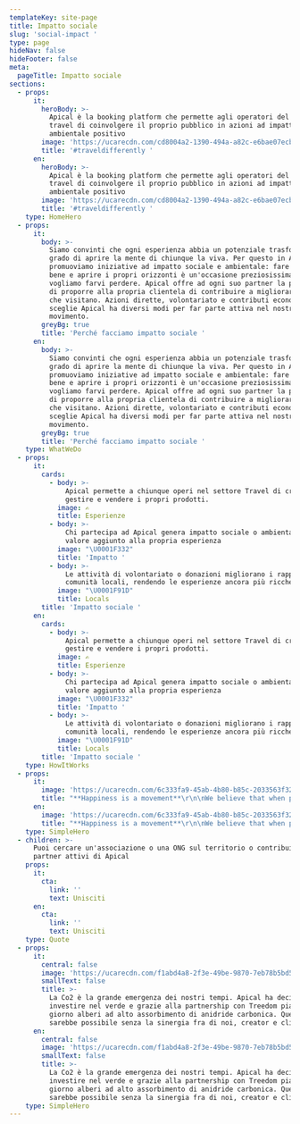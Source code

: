 ```yaml
---
templateKey: site-page
title: Impatto sociale
slug: 'social-impact '
type: page
hideNav: false
hideFooter: false
meta:
  pageTitle: Impatto sociale
sections:
  - props:
      it:
        heroBody: >-
          Apical è la booking platform che permette agli operatori del settore
          travel di coinvolgere il proprio pubblico in azioni ad impatto sociale e
          ambientale positivo
        image: 'https://ucarecdn.com/cd8004a2-1390-494a-a82c-e6bae07ecbab/'
        title: '#traveldifferently '
      en:
        heroBody: >-
          Apical è la booking platform che permette agli operatori del settore
          travel di coinvolgere il proprio pubblico in azioni ad impatto sociale e
          ambientale positivo
        image: 'https://ucarecdn.com/cd8004a2-1390-494a-a82c-e6bae07ecbab/'
        title: '#traveldifferently '
    type: HomeHero
  - props:
      it:
        body: >-
          Siamo convinti che ogni esperienza abbia un potenziale trasformativo in
          grado di aprire la mente di chiunque la viva. Per questo in Apical
          promuoviamo iniziative ad impatto sociale e ambientale: fare del bene fa
          bene e aprire i propri orizzonti è un'occasione preziosissima che non
          vogliamo farvi perdere. Apical offre ad ogni suo partner la possibilità
          di proporre alla propria clientela di contribuire a migliorare i luoghi
          che visitano. Azioni dirette, volontariato e contributi economici: chi
          sceglie Apical ha diversi modi per far parte attiva nel nostro
          movimento. 
        greyBg: true
        title: 'Perché facciamo impatto sociale '
      en:
        body: >-
          Siamo convinti che ogni esperienza abbia un potenziale trasformativo in
          grado di aprire la mente di chiunque la viva. Per questo in Apical
          promuoviamo iniziative ad impatto sociale e ambientale: fare del bene fa
          bene e aprire i propri orizzonti è un'occasione preziosissima che non
          vogliamo farvi perdere. Apical offre ad ogni suo partner la possibilità
          di proporre alla propria clientela di contribuire a migliorare i luoghi
          che visitano. Azioni dirette, volontariato e contributi economici: chi
          sceglie Apical ha diversi modi per far parte attiva nel nostro
          movimento. 
        greyBg: true
        title: 'Perché facciamo impatto sociale '
    type: WhatWeDo
  - props:
      it:
        cards:
          - body: >-
              Apical permette a chiunque operi nel settore Travel di creare,
              gestire e vendere i propri prodotti. 
            image: ✍️
            title: Esperienze
          - body: >-
              Chi partecipa ad Apical genera impatto sociale o ambientale. Un
              valore aggiunto alla propria esperienza
            image: "\U0001F332"
            title: 'Impatto '
          - body: >-
              Le attività di volontariato o donazioni migliorano i rapporti con le
              comunità locali, rendendo le esperienze ancora più ricche
            image: "\U0001F91D"
            title: Locals
        title: 'Impatto sociale '
      en:
        cards:
          - body: >-
              Apical permette a chiunque operi nel settore Travel di creare,
              gestire e vendere i propri prodotti. 
            image: ✍️
            title: Esperienze
          - body: >-
              Chi partecipa ad Apical genera impatto sociale o ambientale. Un
              valore aggiunto alla propria esperienza
            image: "\U0001F332"
            title: 'Impatto '
          - body: >-
              Le attività di volontariato o donazioni migliorano i rapporti con le
              comunità locali, rendendo le esperienze ancora più ricche
            image: "\U0001F91D"
            title: Locals
        title: 'Impatto sociale '
    type: HowItWorks
  - props:
      it:
        image: 'https://ucarecdn.com/6c333fa9-45ab-4b80-b85c-2033563f32c7/'
        title: "**Happiness is a movement**\r\n\nWe believe that when people share their energy into an intense experience they naturally become more open-minded, curious and able to understand one another Experience Creators have the power to change people’s life. Apical is here to support them. Join our mission\r\n\n\rNicola Zanola, CEO"
      en:
        image: 'https://ucarecdn.com/6c333fa9-45ab-4b80-b85c-2033563f32c7/'
        title: "**Happiness is a movement**\r\n\nWe believe that when people share their energy into an intense experience they naturally become more open-minded, curious and able to understand one another Experience Creators have the power to change people’s life. Apical is here to support them. Join our mission\r\n\n\rNicola Zanola, CEO"
    type: SimpleHero
  - children: >-
      Puoi cercare un'associazione o una ONG sul territorio o contribuire ai
      partner attivi di Apical 
    props:
      it:
        cta:
          link: ''
          text: Unisciti
      en:
        cta:
          link: ''
          text: Unisciti
    type: Quote
  - props:
      it:
        central: false
        image: 'https://ucarecdn.com/f1abd4a8-2f3e-49be-9870-7eb78b5bd585/'
        smallText: false
        title: >-
          La Co2 è la grande emergenza dei nostri tempi. Apical ha deciso di
          investire nel verde e grazie alla partnership con Treedom pianta ogni
          giorno alberi ad alto assorbimento di anidride carbonica. Questo non
          sarebbe possibile senza la sinergia fra di noi, creator e clienti finali
      en:
        central: false
        image: 'https://ucarecdn.com/f1abd4a8-2f3e-49be-9870-7eb78b5bd585/'
        smallText: false
        title: >-
          La Co2 è la grande emergenza dei nostri tempi. Apical ha deciso di
          investire nel verde e grazie alla partnership con Treedom pianta ogni
          giorno alberi ad alto assorbimento di anidride carbonica. Questo non
          sarebbe possibile senza la sinergia fra di noi, creator e clienti finali
    type: SimpleHero
---
```


